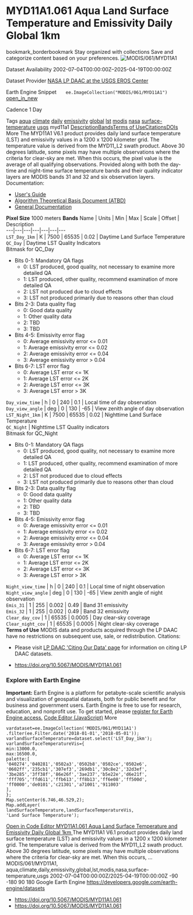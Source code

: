  
#  MYD11A1.061 Aqua Land Surface Temperature and Emissivity Daily Global 1km 
bookmark_borderbookmark Stay organized with collections  Save and categorize content based on your preferences.
![MODIS/061/MYD11A1](https://developers.google.com/earth-engine/datasets/images/MODIS/MODIS_061_MYD11A1_sample.png) 

Dataset Availability
    2002-07-04T00:00:00Z–2025-04-19T00:00:00Z 

Dataset Provider
     [ NASA LP DAAC at the USGS EROS Center ](https://doi.org/10.5067/MODIS/MOD11A1.061) 

Earth Engine Snippet
     `    ee.ImageCollection("MODIS/061/MYD11A1")   ` [ open_in_new ](https://code.earthengine.google.com/?scriptPath=Examples:Datasets/MODIS/MODIS_061_MYD11A1) 

Cadence
    1 Day 

Tags
     [aqua](https://developers.google.com/earth-engine/datasets/tags/aqua) [climate](https://developers.google.com/earth-engine/datasets/tags/climate) [daily](https://developers.google.com/earth-engine/datasets/tags/daily) [emissivity](https://developers.google.com/earth-engine/datasets/tags/emissivity) [global](https://developers.google.com/earth-engine/datasets/tags/global) [lst](https://developers.google.com/earth-engine/datasets/tags/lst) [modis](https://developers.google.com/earth-engine/datasets/tags/modis) [nasa](https://developers.google.com/earth-engine/datasets/tags/nasa) [surface-temperature](https://developers.google.com/earth-engine/datasets/tags/surface-temperature) [usgs](https://developers.google.com/earth-engine/datasets/tags/usgs)
myd11a1
[Description](https://developers.google.com/earth-engine/datasets/catalog/MODIS_061_MYD11A1#description)[Bands](https://developers.google.com/earth-engine/datasets/catalog/MODIS_061_MYD11A1#bands)[Terms of Use](https://developers.google.com/earth-engine/datasets/catalog/MODIS_061_MYD11A1#terms-of-use)[Citations](https://developers.google.com/earth-engine/datasets/catalog/MODIS_061_MYD11A1#citations)[DOIs](https://developers.google.com/earth-engine/datasets/catalog/MODIS_061_MYD11A1#dois) More
The MYD11A1 V6.1 product provides daily land surface temperature (LST) and emissivity values in a 1200 x 1200 kilometer grid. The temperature value is derived from the MYD11_L2 swath product. Above 30 degrees latitude, some pixels may have multiple observations where the criteria for clear-sky are met. When this occurs, the pixel value is the average of all qualifying observations. Provided along with both the day-time and night-time surface temperature bands and their quality indicator layers are MODIS bands 31 and 32 and six observation layers.
Documentation:
  * [User's Guide](https://lpdaac.usgs.gov/documents/118/MOD11_User_Guide_V6.pdf)
  * [Algorithm Theoretical Basis Document (ATBD)](https://lpdaac.usgs.gov/documents/119/MOD11_ATBD.pdf)
  * [General Documentation](https://ladsweb.modaps.eosdis.nasa.gov/filespec/MODIS/61/MYD11A1)


**Pixel Size** 1000 meters 
**Bands**
Name | Units | Min | Max | Scale | Offset | Description  
---|---|---|---|---|---|---  
`LST_Day_1km` | K |  7500  |  65535  | 0.02 | Daytime Land Surface Temperature  
`QC_Day` | Daytime LST Quality Indicators  
Bitmask for QC_Day
  * Bits 0-1: Mandatory QA flags 
    * 0: LST produced, good quality, not necessary to examine more detailed QA
    * 1: LST produced, other quality, recommend examination of more detailed QA
    * 2: LST not produced due to cloud effects
    * 3: LST not produced primarily due to reasons other than cloud
  * Bits 2-3: Data quality flag 
    * 0: Good data quality
    * 1: Other quality data
    * 2: TBD
    * 3: TBD
  * Bits 4-5: Emissivity error flag 
    * 0: Average emissivity error <= 0.01
    * 1: Average emissivity error <= 0.02
    * 2: Average emissivity error <= 0.04
    * 3: Average emissivity error > 0.04
  * Bits 6-7: LST error flag 
    * 0: Average LST error <= 1K
    * 1: Average LST error <= 2K
    * 2: Average LST error <= 3K
    * 3: Average LST error > 3K

  
`Day_view_time` | h |  0  |  240  | 0.1 | Local time of day observation  
`Day_view_angle` | deg |  0  |  130  | -65 | View zenith angle of day observation  
`LST_Night_1km` | K |  7500  |  65535  | 0.02 | Nighttime Land Surface Temperature  
`QC_Night` | Nighttime LST Quality indicators  
Bitmask for QC_Night
  * Bits 0-1: Mandatory QA flags 
    * 0: LST produced, good quality, not necessary to examine more detailed QA
    * 1: LST produced, other quality, recommend examination of more detailed QA
    * 2: LST not produced due to cloud effects
    * 3: LST not produced primarily due to reasons other than cloud
  * Bits 2-3: Data quality flag 
    * 0: Good data quality
    * 1: Other quality data
    * 2: TBD
    * 3: TBD
  * Bits 4-5: Emissivity error flag 
    * 0: Average emissivity error <= 0.01
    * 1: Average emissivity error <= 0.02
    * 2: Average emissivity error <= 0.04
    * 3: Average emissivity error > 0.04
  * Bits 6-7: LST error flag 
    * 0: Average LST error <= 1K
    * 1: Average LST error <= 2K
    * 2: Average LST error <= 3K
    * 3: Average LST error > 3K

  
`Night_view_time` | h |  0  |  240  | 0.1 | Local time of night observation  
`Night_view_angle` | deg |  0  |  130  | -65 | View zenith angle of night observation  
`Emis_31` |  1  |  255  | 0.002 | 0.49 | Band 31 emissivity  
`Emis_32` |  1  |  255  | 0.002 | 0.49 | Band 32 emissivity  
`Clear_day_cov` |  1  |  65535  | 0.0005 | Day clear-sky coverage  
`Clear_night_cov` |  1  |  65535  | 0.0005 | Night clear-sky coverage  
**Terms of Use**
MODIS data and products acquired through the LP DAAC have no restrictions on subsequent use, sale, or redistribution.
Citations:
  * Please visit [LP DAAC 'Citing Our Data' page](https://lpdaac.usgs.gov/citing_our_data) for information on citing LP DAAC datasets.


  * [ https://doi.org/10.5067/MODIS/MYD11A1.061 ](https://doi.org/10.5067/MODIS/MYD11A1.061)


### Explore with Earth Engine
**Important:** Earth Engine is a platform for petabyte-scale scientific analysis and visualization of geospatial datasets, both for public benefit and for business and government users. Earth Engine is free to use for research, education, and nonprofit use. To get started, please [register for Earth Engine access.](https://console.cloud.google.com/earth-engine)
[Code Editor (JavaScript)](https://developers.google.com/earth-engine/datasets/catalog/MODIS_061_MYD11A1#code-editor-javascript-sample) More
```
vardataset=ee.ImageCollection('MODIS/061/MYD11A1')
.filter(ee.Filter.date('2018-01-01','2018-05-01'));
varlandSurfaceTemperature=dataset.select('LST_Day_1km');
varlandSurfaceTemperatureVis={
min:13000.0,
max:16500.0,
palette:[
'040274','040281','0502a3','0502b8','0502ce','0502e6',
'0602ff','235cb1','307ef3','269db1','30c8e2','32d3ef',
'3be285','3ff38f','86e26f','3ae237','b5e22e','d6e21f',
'fff705','ffd611','ffb613','ff8b13','ff6e08','ff500d',
'ff0000','de0101','c21301','a71001','911003'
],
};
Map.setCenter(6.746,46.529,2);
Map.addLayer(
landSurfaceTemperature,landSurfaceTemperatureVis,
'Land Surface Temperature');
```
[ Open in Code Editor ](https://code.earthengine.google.com/?scriptPath=Examples:Datasets/MODIS/MODIS_061_MYD11A1)
[ MYD11A1.061 Aqua Land Surface Temperature and Emissivity Daily Global 1km ](https://developers.google.com/earth-engine/datasets/catalog/MODIS_061_MYD11A1)
The MYD11A1 V6.1 product provides daily land surface temperature (LST) and emissivity values in a 1200 x 1200 kilometer grid. The temperature value is derived from the MYD11_L2 swath product. Above 30 degrees latitude, some pixels may have multiple observations where the criteria for clear-sky are met. When this occurs, …
MODIS/061/MYD11A1, aqua,climate,daily,emissivity,global,lst,modis,nasa,surface-temperature,usgs 
2002-07-04T00:00:00Z/2025-04-19T00:00:00Z
-90 -180 90 180 
Google Earth Engine
https://developers.google.com/earth-engine/datasets
  * [ https://doi.org/10.5067/MODIS/MYD11A1.061 ](https://doi.org/https://doi.org/10.5067/MODIS/MOD11A1.061)
  * [ https://doi.org/10.5067/MODIS/MYD11A1.061 ](https://doi.org/https://developers.google.com/earth-engine/datasets/catalog/MODIS_061_MYD11A1)


